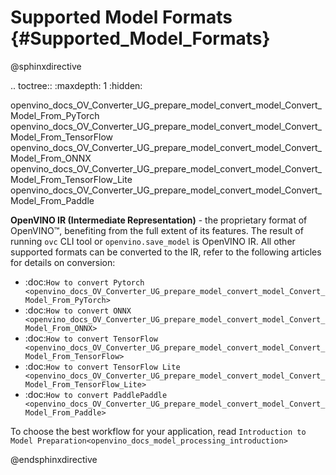# Supported Model Formats {#Supported_Model_Formats}

@sphinxdirective

.. toctree::
   :maxdepth: 1
   :hidden:

   openvino_docs_OV_Converter_UG_prepare_model_convert_model_Convert_Model_From_PyTorch
   openvino_docs_OV_Converter_UG_prepare_model_convert_model_Convert_Model_From_TensorFlow
   openvino_docs_OV_Converter_UG_prepare_model_convert_model_Convert_Model_From_ONNX
   openvino_docs_OV_Converter_UG_prepare_model_convert_model_Convert_Model_From_TensorFlow_Lite
   openvino_docs_OV_Converter_UG_prepare_model_convert_model_Convert_Model_From_Paddle

**OpenVINO IR (Intermediate Representation)** - the proprietary format of OpenVINO™, benefiting from the full extent of its features. The result of running `ovc` CLI tool or `openvino.save_model` is OpenVINO IR. All other supported formats can be converted to the IR, refer to the following articles for details on conversion:

* :doc:`How to convert Pytorch <openvino_docs_OV_Converter_UG_prepare_model_convert_model_Convert_Model_From_PyTorch>`
* :doc:`How to convert ONNX <openvino_docs_OV_Converter_UG_prepare_model_convert_model_Convert_Model_From_ONNX>`
* :doc:`How to convert TensorFlow <openvino_docs_OV_Converter_UG_prepare_model_convert_model_Convert_Model_From_TensorFlow>`
* :doc:`How to convert TensorFlow Lite <openvino_docs_OV_Converter_UG_prepare_model_convert_model_Convert_Model_From_TensorFlow_Lite>`
* :doc:`How to convert PaddlePaddle <openvino_docs_OV_Converter_UG_prepare_model_convert_model_Convert_Model_From_Paddle>`

To choose the best workflow for your application, read `Introduction to Model Preparation<openvino_docs_model_processing_introduction>`

@endsphinxdirective
